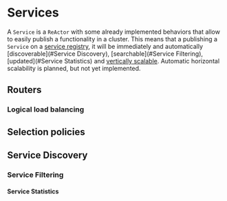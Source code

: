 # Services

A `Service` is a `ReActor` with some already implemented behaviors that allow to easily publish a functionality in a cluster.
This means that a publishing a `Service` on a [service registry](channel_drivers/README.md), it will be immediately and 
automatically [discoverable](#Service Discovery), [searchable](#Service Filtering), [updated](#Service Statistics) and [vertically scalable](#Routers).
Automatic horizontal scalability is planned, but not yet implemented.  


## Routers

### Logical load balancing

## Selection policies

## Service Discovery

### Service Filtering

#### Service Statistics